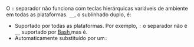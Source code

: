 O `:` separador não funciona com teclas hierárquicas variáveis de ambiente em todas as plataformas. `__`, o sublinhado duplo, é:

* Suportado por todas as plataformas. Por exemplo, `:` o separador não é `__` suportado por [Bash,](https://linuxhint.com/bash-environment-variables/)mas é.
* Automaticamente substituído por um`:`